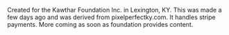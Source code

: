 Created for the Kawthar Foundation Inc. in Lexington, KY. This was made a few days ago and was derived from pixelperfectky.com. It handles stripe payments. More coming as soon as foundation provides content.
